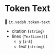 # Token Text

🔑 `it.vedph.token-text`

- citation (`string`)
- lines (`TextLine[]`):
  - y (`int`)
  - text (`string`)
